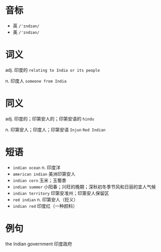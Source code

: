 # 音标

- 英 `/'ɪndɪən/`
- 美 `/'ɪndɪən/`

# 词义

adj. 印度的
`relating to India or its people`

n. 印度人
`someone from India`

# 同义

adj. 印度的；印第安人的；印第安语的
`hindu`

n. 印第安人；印度人；印第安语
`Injun` `Red Indian`

# 短语

- `indian ocean` n. 印度洋
- `american indian` 美洲印第安人
- `indian corn` 玉米；玉蜀黍
- `indian summer` 小阳春；兴旺的晚期；深秋初冬季节风和日丽的宜人气候
- `indian territory` 印第安准州；印第安人保留区
- `red indian` n. 印第安人（贬义）
- `indian red` 印度红（一种颜料）

# 例句

the Indian government
印度政府


